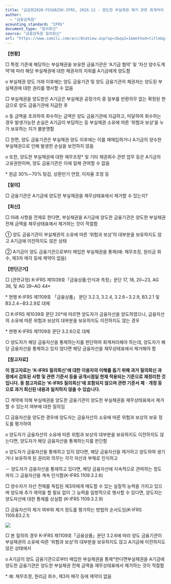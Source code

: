 ```yaml
---
title: "금감원2020-FSSQA25K-IFRS, 2020.12 - 양도한 부실채권 제거 관련 회계처리 (회신일 '13.4.19.)"
author:
  - "금융감독원"
acounting_standard: "IFRS"
document_type: "질의회신"
source: "금융감독원 질의회신"
url: "https://www.samili.com/acc/QnaView.asp?op=3&op2=1&method=title&group=2122-15;1&orgcode=1&searchword=&page=3&code=%EA%B8%88%EA%B0%90%EC%9B%902020%2DFSSQA25%5FK%2DIFRS%3A20201229"
---
```

**【현황】**

□ 특정 기준에 해당하는 부실채권을 보유한 금융기관은 ‘A기금 협약’ 및 ‘자산 양수도계약’에 따라 해당 부실채권에 대한 채권자의 지위를 A기금에게 양도함

o 부실채권 양도 거래 이후에는 양도 금융기관 및 양도 금융기관의 채권자는 양도된 부실채권에 대한 권리를 행사할 수 없음

  

□ 부실채권을 양도받은 A기금은 부실채권 공정가치 중 일부를 반환의무 없는 확정된 현금으로 양도 금융기관에 지급한 후

o 동 금액을 초과하여 회수하는 금액은 양도 금융기관에 지급하고, 미달하여 회수하는 경우 발생가능한 손실은 A기금이 부담하는 등 부실채권 소유에 따른 ‘위험과 보상’을 누가 보유하는 지가 불분명함

  

□ 한편, 양도 금융기관은 부실채권 양도 이후에는 이를 재매입하거나 A기금의 양수한 부실채권으로 인해 발생한 손실을 보전하지 않음

o 또한, 양도한 부실채권에 대한 채무조정\* 및 기타 채권회수 관련 업무 등은 A기금의 고유권한이며, 양도 금융기관은 이에 일체 관여할 수 없음

\* 원금 30%∼70% 탕감, 상환만기 연장, 이자율 조정 등

  
**【질의】**

□ 금융기관은 A기금에 양도한 부실채권을 재무상태표에서 제거할 수 있는지?

  
  

**【회신】**

□ 아래 사항을 전제로 한다면, 부실채권을 A기금에 양도한 금융기관은 양도한 부실채권 전체 금액을 재무상태표에서 제거하는 것이 적절함

① 양도 금융기관이 부실채권의 소유에 따른 ‘위험과 보상’의 대부분을 보유하지도 않고 A기금에 이전하지도 않은 상태

② A기금이 양도 금융기관으로부터 매입한 부실채권을 통제(예: 채무조정, 원리금 회수, 제3자 매각 등에 제약이 없음)

  
  

**【판단근거】**

□ (관련규정) K-IFRS 제1039호「금융상품:인식과 측정」문단 17, 18, 20~23, AG 36, 및 AG 39~AG 44\*

\* 현행 K-IFRS 제1109호 「금융상품」 문단 3.2.3, 3.2.4, 3.2.6∼3.2.9, B3.2.1 및 B3.2.4∼B3.2.9로 대체

  

□ K-IFRS 제1039호 문단 20\*에 따르면 양도자가 금융자산을 양도하였으나, 금융자산의 소유에 따른 위험과 보상의 대부분을 보유하지도 이전하지도 않는 경우

\* 현행 K-IFRS 제1109호 문단 3.2.6으로 대체

  

○ 양도자가 해당 금융자산을 통제하는지를 판단하여 회계처리해야 하는데, 양도자가 해당 금융자산을 통제하고 있지 않다면 해당 금융자산을 재무상태표에서 제거해야 함

  
**【참고자료】**

**이 참고자료는 'K-IFRS 질의회신'에 대한 이용자의 이해를 돕기 위해 과거 질의회신 과정에서 검토된 사항 및 관련 기준서 등을 공개시점일 현재 적용되는 기준으로 재정리한 것입니다. 동 참고자료는 'K-IFRS 질의회신'에 포함되지 않으며 관련 기준서 제ㆍ개정 등으로 과거 회신된 내용과 일치하지 않을 수 있습니다.**

  

□ 계약에 의해 부실채권을 양도한 금융기관이 양도한 부실채권을 재무상태표에서 제거할 수 있는지 여부에 대한 질의임

  

□ 금융자산을 양도한 경우에 양도자는 금융자산의 소유에 따른 위험과 보상의 보유 정도를 평가하여

o 양도자가 금융자산의 소유에 따른 위험과 보상의 대부분을 보유하지도 이전하지도 않는다면, 양도자가 해당 금융자산을 통제하는지를 판단함

o 양도자가 금융자산을 통제하고 있지 않다면, 해당 금융자산을 제거하고 양도하여 생기거나 보유하게 된 권리와 의무는 각각 자산과 부채로 인식하고

－ 양도자가 금융자산을 통제하고 있다면, 해당 금융자산에 지속적으로 관여하는 정도까지 그 금융자산을 계속 인식함(K-IFRS 1109.3.2.6)

  

□ 양수자가 자산 전체를 독립된 제3자에게 매도할 수 있는 실질적 능력을 가지고 있으며 양도에 추가 제약을 할 필요 없이 그 능력을 일방적으로 행사할 수 있다면, 양도자는 양도자산에 대한 통제를 상실함 (K-IFRS 1109.3.2.9)

  

□ 금융자산의 제거 여부와 제거 정도를 평가하는 방법의 순서도임(K-IFRS 1109.B3.2.1)

![](https://www.samili.com/mImage/etc/organ/2021/2020-FSSQA25_K-IFRS-1.GIF)

  

□ 본 질의의 경우 K-IFRS 제1109호「금융상품」문단 3.2.6에 따라 양도 금융기관이 부실채권의 소유에 따른 ‘위험과 보상’의 대부분을 보유하지도 않고 A기금에 이전하지도 않은 상태에서

o A기금이 양도 금융기관으로부터 매입한 부실채권을 통제\*한다면부실채권을 A기금에 양도한 금융기관은 양도한 부실채권 전체 금액을 재무상태표에서 제거하는 것이 적절함

\* 예: 채무조정, 원리금 회수, 제3자 매각 등에 제약이 없음
